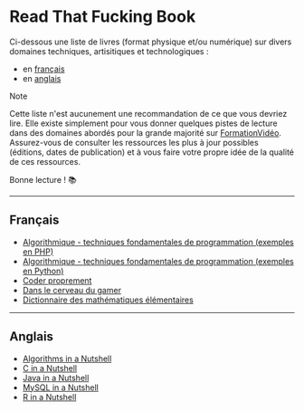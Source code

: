 # Read That Fucking Book

Ci-dessous une liste de livres (format physique et/ou numérique) sur divers domaines techniques, artisitiques et technologiques :

+ en [français](#français)
+ en [anglais](#anglais)

> [!NOTE]
> Cette liste n'est aucunement une recommandation de ce que vous devriez lire. Elle existe simplement pour vous donner quelques pistes de lecture dans des domaines abordés pour la grande majorité sur [FormationVidéo](https://www.youtube.com/formationvideo8). Assurez-vous de consulter les ressources les plus à jour possibles (éditions, dates de publication) et à vous faire votre propre idée de la qualité de ces ressources.

Bonne lecture ! 📚

---

## Français

+ [Algorithmique - techniques fondamentales de programmation (exemples en PHP)](https://isbndb.com/book/9782409027086)
+ [Algorithmique - techniques fondamentales de programmation (exemples en Python)](https://isbndb.com/book/9782409041846)
+ [Coder proprement](https://isbndb.com/book/9782326002272)
+ [Dans le cerveau du gamer](https://isbndb.com/book/9782100809158)
+ [Dictionnaire des mathématiques élémentaires](https://isbndb.com/book/9782020260282)

<!--
|Java pour les Nuls|Barry Burd|
|Je dessine mes premiers personnages|Kaori Yoshikawa|
|Le dessin de manga|Sonia Leong|
|Le guide de l'étalonneur DaVinci Resolve 18|Daria Fissoun, David Hover, Dion Scoppettuolo, Jason Druss, Mary Plummer|
|Le guide des VFX avec DaVinci Resolve 18|Damian Allen, Dion Scoppettuolo, Tony Gallardo|
|Le guide du débutant DaVinci Resolve 18|Arthur Ditner, Chris Roberts, Daria Fissoun, Dion Scoppettuolo, Simon Hall|
|Programmation efficace - 128 algorithmes qu'il faut avoir compris et codés en Python au cours de sa vie|Christoph Dürr, Jill-Jênn Vie|
|Programmation web pour les Nuls|Chris Minnick, Eva Holland, Nikhil Abraham|
|Programmer en langage C|Claude Delannoy|
|Programmer pour les Nuls|Olivier Engler, Wallace Wang|
|Python - manuel de référence|Alex Martelli, Anna Martelli Ravenscroft, Paul McGuire, Steve Holden|
|Python pour débutants : programmer un réseau neuronal en 7 jours|Benjamin Spahic|
|SQL Synthex|Christian Soutou, Frédéric Brouard, Rudi Bruchez|
-->

---

## Anglais

+ [Algorithms in a Nutshell](https://isbndb.com/book/9781491948927)
+ [C in a Nutshell](https://isbndb.com/book/9781491904756)
+ [Java in a Nutshell](https://isbndb.com/book/9781098131005)
+ [MySQL in a Nutshell](https://isbndb.com/book/9780596514334)
+ [R in a Nutshell](https://isbndb.com/book/9781449312084)

<!--
|An Architectural Approach to Level Design|Christopher W. Totten|
|A Practical Guide to Level Design: From Theory to Practice, Diplomacy and Production|Benjamin Bauer|
|Arm Assembly Internals and Reverse Engineering|Maria Markstedter|
|Blood, Sweat, and Pixels: The Triumphant, Turbulent Stories Behind How Video Games Are Made|Jason Schreier|
|C++ Primer|Barbara Moo, Josée Lajoie, Stanley Lippman|
|Clean Code|Robert C. Martin|
|Compilers: Principles Techniques And Tools|Alfred V. Aho, Jeffrey Ullman, Monica Lam, Ravi Sethi|
|Computer Networks|Andrew S. Tanenbaum|
|Design Patterns: Elements of Reusable Object-Oriented Software|Erich Gamma, Richard Helm, Ralph Johnson, John Vlissides|
|Dramatic Storytelling & Narrative Design|Ross Berger|
|Effective Java|Joshua Bloch|
|Game Engine Architecture|Jason Gregory|
|Game Programming in C++|Sanjay Madhav|
|Game Programming Patterns|Robert Nystrom|
|Head First SQL|Lynn Beighley|
|Head First Excel|Michael Milton|
|Head First Networking|Al Anderson, Ryan Benedetti|
|Head First Agile|Andrew Stellman, Jennifer Greene|
|Head First Android Development|Dawn Griffiths|
|Head First C|David Griffiths|
|Head First C#|Andrew Stellman, Jennifer Greene|
|Head First Design Patterns|Bert Bates, Elisabeth Freeman, Eric Freeman, Kathy Sierra|
|Head First Git|Raju Gandhi|
|Head First Go|Jay McGavren|
|Head First HTML and CSS|Elisabeth Robson, Eric Freeman|
|Head First HTML5 Programming|Elisabeth Robson, Eric Freeman|
|Head First Java|Bert Bates, Kathy Sierra, Trisha Gee|
|Head First JavaScript Programming|Elisabeth Robson, Eric Freeman|
|Head First Kotlin|David Griffiths, Dawn Griffiths|
|Head First Learn to Code|Eric Freeman|
|Head First Mobile Web|Jason Grigsby, Lyza Danger Gardner|
|Head First Object-Oriented Analysis and Design|Brett McLaughlin, David West, Gary Pollice|
|Head First PHP & MySQL|Lynn Beighley, Michael Morrison|
|Head First Programming|David Griffiths, Paul Barry (Aut|
|Head First Python|Paul Barry|
|Head First Ruby|Jay McGavren|
|Head First Servlets and JPS|Bert Bates, Bryan Basham, Kathy Sierra|
|Head First Software Architecture|Mark Richards, Neal Ford, Raju Gandhi|
|Head First Software Development|Dan Pilone, Russ Miles|
|Head First Swift|Jon Manning, Paris Buttfield-Addison|
|Head First Web Design|Ethan Watrall, Jeff Siarto|
|Head First WordPress|Jeff Siarto|
|Introduction to 3D Game Programming with DirectX 11|Frank D. Luna|
|Mastering Game Design with Unity 2021|Scott Tykoski|
|Object-Oriented Python|Irv Kalb|
|OpenSSL Cookbook|Ivan Ristić|
|Professional C++|Marc Gregoire|
|Professional Techniques for Video Game Writing|Wendy Despain|
|The Art of Game Design: A book of lenses|Jesse Schell|
|The Gamer's Brain|Celia Hodent|
|Video Game Level Design|Michael Salmond|
|Video Game Storytelling|Evan Skolnick|
|Working Effectively with Legacy Code|Michael C. Feathers|
-->
